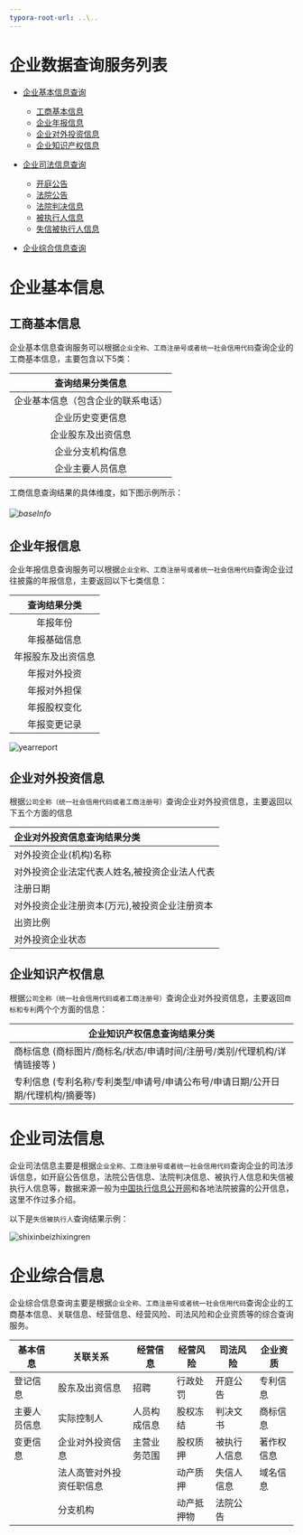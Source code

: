 ```yaml
---
typora-root-url: ..\..
---
```


# 企业数据查询服务列表

- [企业基本信息查询](#企业基本信息)
    - [工商基本信息](#工商基本信息)
    - [企业年报信息](#企业年报信息)
    - [企业对外投资信息](#企业对外投资信息)
    - [企业知识产权信息](#企业知识产权信息)

- [企业司法信息查询](#企业司法信息)
    - [开庭公告](#企业司法信息)
    - [法院公告](#企业司法信息)
    - [法院判决信息](#企业司法信息)
    - [被执行人信息](#企业司法信息)
    - [失信被执行人信息](#企业司法信息)

- [企业综合信息查询](#企业综合信息)


# 企业基本信息

## 工商基本信息

企业基本信息查询服务可以根据`企业全称、工商注册号或者统一社会信用代码`查询企业的工商基本信息，主要包含以下5类：

|          查询结果分类信息          |
| :--------------------------------: |
| 企业基本信息（包含企业的联系电话） |
|          企业历史变更信息          |
|         企业股东及出资信息         |
|          企业分支机构信息          |
|          企业主要人员信息          |

工商信息查询结果的具体维度，如下图示例所示：

###### ![baseInfo](/img/searchExamples/baseInfo.png)

## 企业年报信息

企业年报信息查询服务可以根据`企业全称、工商注册号或者统一社会信用代码`查询企业过往披露的年报信息，主要返回以下七类信息：



|    查询结果分类    |
| :----------------: |
|      年报年份      |
|    年报基础信息    |
| 年报股东及出资信息 |
|    年报对外投资    |
|    年报对外担保    |
|    年报股权变化    |
|    年报变更记录    |

![yearreport](/img/searchExamples/yearreport.png)

## 企业对外投资信息

根据`公司全称（统一社会信用代码或者工商注册号）`查询企业对外投资信息，主要返回以下五个方面的信息

| 企业对外投资信息查询结果分类                  |
| :-------------------------------------------- |
| 对外投资企业(机构)名称                        |
| 对外投资企业法定代表人姓名,被投资企业法人代表 |
| 注册日期                                      |
| 对外投资企业注册资本(万元),被投资企业注册资本 |
| 出资比例                                      |
| 对外投资企业状态                              |

## 企业知识产权信息

根据`公司全称（统一社会信用代码或者工商注册号）`查询企业对外投资信息，主要返回`商标和专利`两个个方面的信息：

| 企业知识产权信息查询结果分类                                 |
| ------------------------------------------------------------ |
| 商标信息 (商标图片/商标名/状态/申请时间/注册号/类别/代理机构/详情链接等 ) |
| 专利信息 (专利名称/专利类型/申请号/申请公布号/申请日期/公开日期/代理机构/摘要等) |



# 企业司法信息

企业司法信息主要是根据`企业全称、工商注册号或者统一社会信用代码`查询企业的司法涉诉信息，如开庭公告信息，法院公告信息、法院判决信息、被执行人信息和失信被执行人信息等，数据来源一般为[中国执行信息公开网](http://zxgk.court.gov.cn/)和各地法院披露的公开信息，这里不作过多介绍。

以下是`失信被执行人`查询结果示例：

![shixinbeizhixingren](/img/searchExamples/shixinbeizhixingren.png)

# 企业综合信息

企业综合信息查询主要是根据`企业全称、工商注册号或者统一社会信用代码`查询企业的工商基本信息、关联信息、经营信息、经营风险、司法风险和企业资质等的综合查询服务。

| 基本信息     | 关联关系                 | 经营信息     | 经营风险   | 司法风险     | 企业资质   |
| ------------ | ------------------------ | ------------ | ---------- | ------------ | ---------- |
| 登记信息     | 股东及出资信息           | 招聘         | 行政处罚   | 开庭公告     | 专利信息   |
| 主要人员信息 | 实际控制人               | 人员构成信息 | 股权冻结   | 判决文书     | 商标信息   |
| 变更信息     | 企业对外投资信息         | 主营业务范围 | 股权质押   | 被执行人信息 | 著作权信息 |
|              | 法人高管对外投资任职信息 |              | 动产质押   | 失信人信息   | 域名信息   |
|              | 分支机构                 |              | 动产抵押物 | 法院公告     |            |
